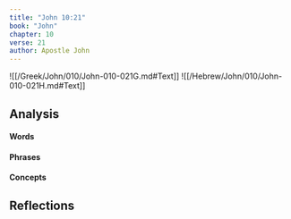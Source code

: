 ```yaml
---
title: "John 10:21"
book: "John"
chapter: 10
verse: 21
author: Apostle John
---
```

![[/Greek/John/010/John-010-021G.md#Text]]
![[/Hebrew/John/010/John-010-021H.md#Text]]

## Analysis

#### Words

#### Phrases

#### Concepts

## Reflections
